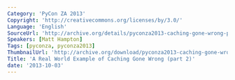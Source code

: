 ```yaml
---
Category: 'PyCon ZA 2013'
Copyright: 'http://creativecommons.org/licenses/by/3.0/'
Language: 'English'
SourceUrl: 'http://archive.org/details/pyconza2013-caching-gone-wrong-pt2'
Speakers: [Matt Hampton]
Tags: [pyconza, pyconza2013]
ThumbnailUrl: 'http://archive.org/download/pyconza2013-caching-gone-wrong-pt2/pyconza2013-caching-gone-wrong-pt2.thumbs/pyconza2013-caching-gone-wrong-pt2_001290.jpg'
Title: 'A Real World Example of Caching Gone Wrong (part 2)'
date: '2013-10-03'
---
```

